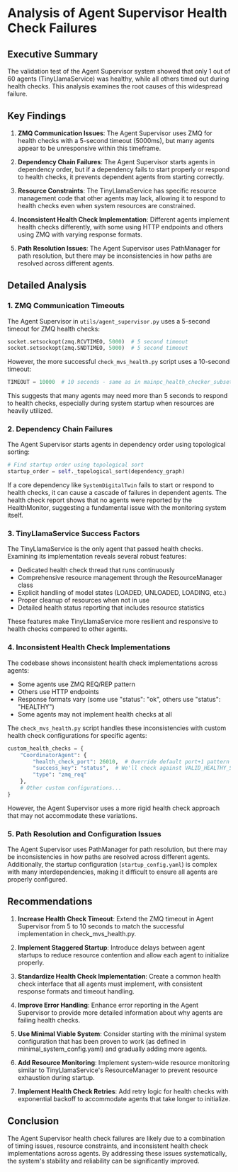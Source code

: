 # Analysis of Agent Supervisor Health Check Failures

## Executive Summary

The validation test of the Agent Supervisor system showed that only 1 out of 60 agents (TinyLlamaService) was healthy, while all others timed out during health checks. This analysis examines the root causes of this widespread failure.

## Key Findings

1. **ZMQ Communication Issues**: The Agent Supervisor uses ZMQ for health checks with a 5-second timeout (5000ms), but many agents appear to be unresponsive within this timeframe.

2. **Dependency Chain Failures**: The Agent Supervisor starts agents in dependency order, but if a dependency fails to start properly or respond to health checks, it prevents dependent agents from starting correctly.

3. **Resource Constraints**: The TinyLlamaService has specific resource management code that other agents may lack, allowing it to respond to health checks even when system resources are constrained.

4. **Inconsistent Health Check Implementation**: Different agents implement health checks differently, with some using HTTP endpoints and others using ZMQ with varying response formats.

5. **Path Resolution Issues**: The Agent Supervisor uses PathManager for path resolution, but there may be inconsistencies in how paths are resolved across different agents.

## Detailed Analysis

### 1. ZMQ Communication Timeouts

The Agent Supervisor in `utils/agent_supervisor.py` uses a 5-second timeout for ZMQ health checks:

```python
socket.setsockopt(zmq.RCVTIMEO, 5000)  # 5 second timeout
socket.setsockopt(zmq.SNDTIMEO, 5000)  # 5 second timeout
```

However, the more successful `check_mvs_health.py` script uses a 10-second timeout:

```python
TIMEOUT = 10000  # 10 seconds - same as in mainpc_health_checker_subset.py
```

This suggests that many agents may need more than 5 seconds to respond to health checks, especially during system startup when resources are heavily utilized.

### 2. Dependency Chain Failures

The Agent Supervisor starts agents in dependency order using topological sorting:

```python
# Find startup order using topological sort
startup_order = self._topological_sort(dependency_graph)
```

If a core dependency like `SystemDigitalTwin` fails to start or respond to health checks, it can cause a cascade of failures in dependent agents. The health check report shows that no agents were reported by the HealthMonitor, suggesting a fundamental issue with the monitoring system itself.

### 3. TinyLlamaService Success Factors

The TinyLlamaService is the only agent that passed health checks. Examining its implementation reveals several robust features:

- Dedicated health check thread that runs continuously
- Comprehensive resource management through the ResourceManager class
- Explicit handling of model states (LOADED, UNLOADED, LOADING, etc.)
- Proper cleanup of resources when not in use
- Detailed health status reporting that includes resource statistics

These features make TinyLlamaService more resilient and responsive to health checks compared to other agents.

### 4. Inconsistent Health Check Implementations

The codebase shows inconsistent health check implementations across agents:

- Some agents use ZMQ REQ/REP pattern
- Others use HTTP endpoints
- Response formats vary (some use "status": "ok", others use "status": "HEALTHY")
- Some agents may not implement health checks at all

The `check_mvs_health.py` script handles these inconsistencies with custom health check configurations for specific agents:

```python
custom_health_checks = {
    "CoordinatorAgent": {
        "health_check_port": 26010,  # Override default port+1 pattern
        "success_key": "status",  # We'll check against VALID_HEALTHY_STATUSES
        "type": "zmq_req"
    },
    # Other custom configurations...
}
```

However, the Agent Supervisor uses a more rigid health check approach that may not accommodate these variations.

### 5. Path Resolution and Configuration Issues

The Agent Supervisor uses PathManager for path resolution, but there may be inconsistencies in how paths are resolved across different agents. Additionally, the startup configuration (`startup_config.yaml`) is complex with many interdependencies, making it difficult to ensure all agents are properly configured.

## Recommendations

1. **Increase Health Check Timeout**: Extend the ZMQ timeout in Agent Supervisor from 5 to 10 seconds to match the successful implementation in check_mvs_health.py.

2. **Implement Staggered Startup**: Introduce delays between agent startups to reduce resource contention and allow each agent to initialize properly.

3. **Standardize Health Check Implementation**: Create a common health check interface that all agents must implement, with consistent response formats and timeout handling.

4. **Improve Error Handling**: Enhance error reporting in the Agent Supervisor to provide more detailed information about why agents are failing health checks.

5. **Use Minimal Viable System**: Consider starting with the minimal system configuration that has been proven to work (as defined in minimal_system_config.yaml) and gradually adding more agents.

6. **Add Resource Monitoring**: Implement system-wide resource monitoring similar to TinyLlamaService's ResourceManager to prevent resource exhaustion during startup.

7. **Implement Health Check Retries**: Add retry logic for health checks with exponential backoff to accommodate agents that take longer to initialize.

## Conclusion

The Agent Supervisor health check failures are likely due to a combination of timing issues, resource constraints, and inconsistent health check implementations across agents. By addressing these issues systematically, the system's stability and reliability can be significantly improved.
